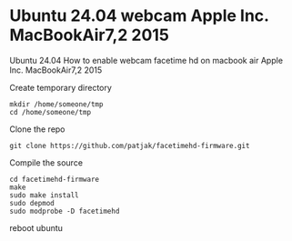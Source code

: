# Ubuntu 24.04 webcam Apple Inc. MacBookAir7,2 2015
Ubuntu 24.04 How to enable webcam facetime hd on macbook air  Apple Inc. MacBookAir7,2 2015

Create temporary directory  
```
mkdir /home/someone/tmp
cd /home/someone/tmp
```
Clone the repo
```
git clone https://github.com/patjak/facetimehd-firmware.git
```
Compile the source
```
cd facetimehd-firmware
make
sudo make install
sudo depmod
sudo modprobe -D facetimehd
```
reboot ubuntu
